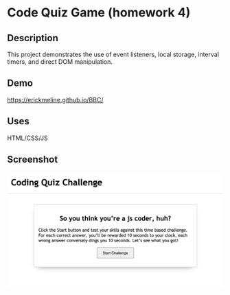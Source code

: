 # Code Quiz Game (homework 4)

## Description 

This project demonstrates the use of event listeners, local storage, interval timers, and direct DOM manipulation.

## Demo
https://erickmeline.github.io/BBC/

## Uses
HTML/CSS/JS

## Screenshot


![screen shot](./assets/images/screenshot.png)

